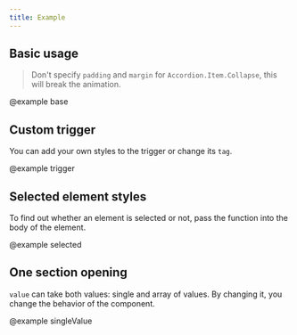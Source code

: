 ```yaml
---
title: Example
---
```


## Basic usage

> Don't specify `padding` and `margin` for `Accordion.Item.Collapse`, this will break the animation.

@example base

## Custom trigger

You can add your own styles to the trigger or change its `tag`.

@example trigger

## Selected element styles

To find out whether an element is selected or not, pass the function into the body of the element.

@example selected

## One section opening

`value` can take both values: single and array of values. By changing it, you change the behavior of the component.

@example singleValue
